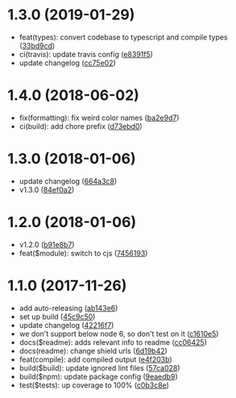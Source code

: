 <a name="1.3.0"></a>
# 1.3.0 (2019-01-29)

* feat(types): convert codebase to typescript and compile types ([33bd9cd](https://github.com/VinSpee/alpha-string-to-rgba/commit/33bd9cd))
* ci(travis): update travis config ([e8391f5](https://github.com/VinSpee/alpha-string-to-rgba/commit/e8391f5))
* update changelog ([cc75e02](https://github.com/VinSpee/alpha-string-to-rgba/commit/cc75e02))



<a name="1.4.0"></a>
# 1.4.0 (2018-06-02)

* fix(formatting): fix weird color names ([ba2e9d7](https://github.com/VinSpee/alpha-string-to-rgba/commit/ba2e9d7))
* ci(build): add chore prefix ([d73ebd0](https://github.com/VinSpee/alpha-string-to-rgba/commit/d73ebd0))



<a name="1.3.0"></a>
# 1.3.0 (2018-01-06)

* update changelog ([664a3c8](https://github.com/VinSpee/alpha-string-to-rgba/commit/664a3c8))
* v1.3.0 ([84ef0a2](https://github.com/VinSpee/alpha-string-to-rgba/commit/84ef0a2))



<a name="1.2.0"></a>
# 1.2.0 (2018-01-06)

* v1.2.0 ([b91e8b7](https://github.com/VinSpee/alpha-string-to-rgba/commit/b91e8b7))
* feat($module): switch to cjs ([7456193](https://github.com/VinSpee/alpha-string-to-rgba/commit/7456193))



<a name="1.1.0"></a>
# 1.1.0 (2017-11-26)

* add auto-releasing ([ab143e6](https://github.com/VinSpee/alpha-string-to-rgba/commit/ab143e6))
* set up build ([45c9c50](https://github.com/VinSpee/alpha-string-to-rgba/commit/45c9c50))
* update changelog ([42216f7](https://github.com/VinSpee/alpha-string-to-rgba/commit/42216f7))
* we don't support below node 6, so don't test on it ([c1610e5](https://github.com/VinSpee/alpha-string-to-rgba/commit/c1610e5))
* docs($readme): adds relevant info to readme ([cc06425](https://github.com/VinSpee/alpha-string-to-rgba/commit/cc06425))
* docs(readme): change shield urls ([6d19b42](https://github.com/VinSpee/alpha-string-to-rgba/commit/6d19b42))
* feat(compile): add compiled output ([e4f203b](https://github.com/VinSpee/alpha-string-to-rgba/commit/e4f203b))
* build($build): update ignored lint files ([57ca028](https://github.com/VinSpee/alpha-string-to-rgba/commit/57ca028))
* build($npm): update package config ([9eaedb9](https://github.com/VinSpee/alpha-string-to-rgba/commit/9eaedb9))
* test($tests): up coverage to 100% ([c0b3c8e](https://github.com/VinSpee/alpha-string-to-rgba/commit/c0b3c8e))



